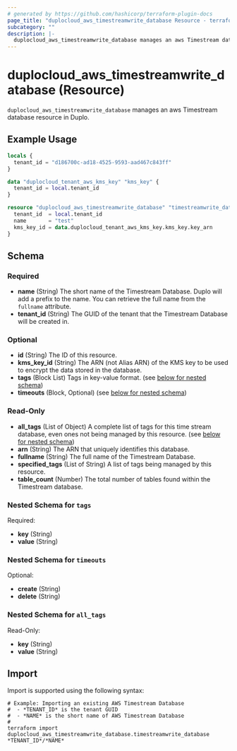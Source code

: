 ```yaml
---
# generated by https://github.com/hashicorp/terraform-plugin-docs
page_title: "duplocloud_aws_timestreamwrite_database Resource - terraform-provider-duplocloud"
subcategory: ""
description: |-
  duplocloud_aws_timestreamwrite_database manages an aws Timestream database resource in Duplo.
---
```


# duplocloud_aws_timestreamwrite_database (Resource)

`duplocloud_aws_timestreamwrite_database` manages an aws Timestream database resource in Duplo.

## Example Usage

```terraform
locals {
  tenant_id = "d186700c-ad18-4525-9593-aad467c843ff"
}

data "duplocloud_tenant_aws_kms_key" "kms_key" {
  tenant_id = local.tenant_id
}

resource "duplocloud_aws_timestreamwrite_database" "timestreamwrite_database" {
  tenant_id  = local.tenant_id
  name       = "test"
  kms_key_id = data.duplocloud_tenant_aws_kms_key.kms_key.key_arn
}
```

<!-- schema generated by tfplugindocs -->
## Schema

### Required

- **name** (String) The short name of the Timestream Database.  Duplo will add a prefix to the name.  You can retrieve the full name from the `fullname` attribute.
- **tenant_id** (String) The GUID of the tenant that the Timestream Database will be created in.

### Optional

- **id** (String) The ID of this resource.
- **kms_key_id** (String) The ARN (not Alias ARN) of the KMS key to be used to encrypt the data stored in the database.
- **tags** (Block List) Tags in key-value format. (see [below for nested schema](#nestedblock--tags))
- **timeouts** (Block, Optional) (see [below for nested schema](#nestedblock--timeouts))

### Read-Only

- **all_tags** (List of Object) A complete list of tags for this time stream database, even ones not being managed by this resource. (see [below for nested schema](#nestedatt--all_tags))
- **arn** (String) The ARN that uniquely identifies this database.
- **fullname** (String) The full name of the Timestream Database.
- **specified_tags** (List of String) A list of tags being managed by this resource.
- **table_count** (Number) The total number of tables found within the Timestream database.

<a id="nestedblock--tags"></a>
### Nested Schema for `tags`

Required:

- **key** (String)
- **value** (String)


<a id="nestedblock--timeouts"></a>
### Nested Schema for `timeouts`

Optional:

- **create** (String)
- **delete** (String)


<a id="nestedatt--all_tags"></a>
### Nested Schema for `all_tags`

Read-Only:

- **key** (String)
- **value** (String)

## Import

Import is supported using the following syntax:

```shell
# Example: Importing an existing AWS Timestream Database
#  - *TENANT_ID* is the tenant GUID
#  - *NAME* is the short name of AWS Timestream Database
#
terraform import duplocloud_aws_timestreamwrite_database.timestreamwrite_database *TENANT_ID*/*NAME*
```
